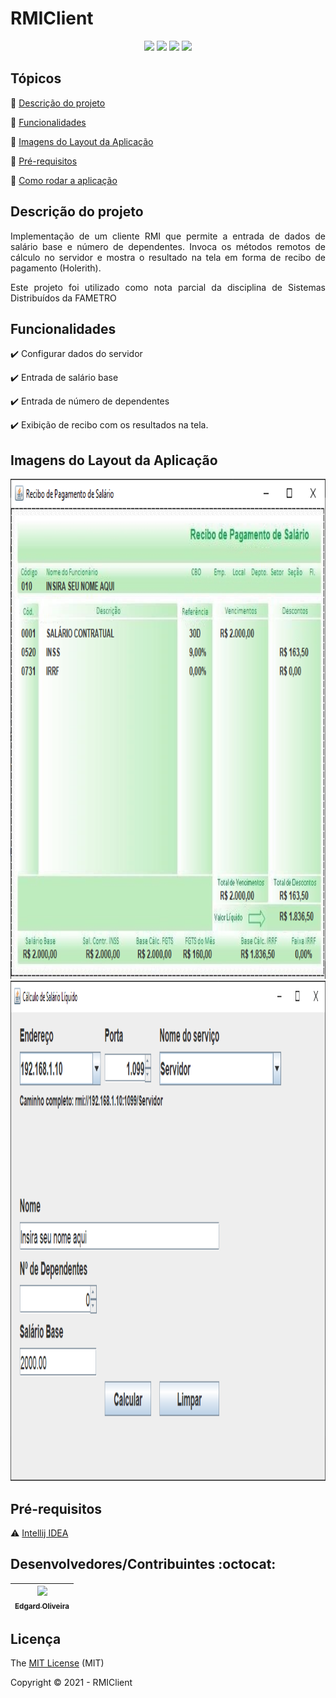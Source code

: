 <h1>RMIClient</h1> 

<p align="center">
  <img src="https://img.shields.io/static/v1?label=Intellij%20IDEA%20&message=IDE&color=green&style=for-the-badge&logo=Jetbrains"/>
  <img src="https://img.shields.io/static/v1?label=Java&message=Linguagem&color=yellow&style=for-the-badge&logo=Java"/>
  <img src="http://img.shields.io/static/v1?label=License&message=MIT&color=green&style=for-the-badge"/>
   <img src="http://img.shields.io/static/v1?label=STATUS&message=EM%20DESENVOLVIMENTO&color=RED&style=for-the-badge"/>
</p>



## Tópicos

:small_blue_diamond: [Descrição do projeto](#descrição-do-projeto)

:small_blue_diamond: [Funcionalidades](#funcionalidades)

:small_blue_diamond: [Imagens do Layout da Aplicação](#imagens-do-layout-da-aplicação)

:small_blue_diamond: [Pré-requisitos](#pré-requisitos)

:small_blue_diamond: [Como rodar a aplicação](#como-rodar-a-aplicação-arrow_forward)



## Descrição do projeto

<p align="justify">
  Implementação de um cliente RMI que permite a entrada de dados de salário base e número de dependentes.
  Invoca os métodos remotos de cálculo no servidor e mostra o resultado na tela em forma de recibo de pagamento (Holerith).
</p>
<p align="justify">
  Este projeto foi utilizado como nota parcial da disciplina de Sistemas Distribuídos da FAMETRO
</p>


## Funcionalidades

:heavy_check_mark: Configurar dados do servidor

:heavy_check_mark: Entrada de salário base

:heavy_check_mark: Entrada de número de dependentes

:heavy_check_mark: Exibição de recibo com os resultados na tela.


## Imagens do Layout da Aplicação

<img src="https://github.com/EdgardOliveira/RMIClient/blob/main/imagens/recibo.png" alt="app"  height="800" width="600">

<img src="https://github.com/EdgardOliveira/RMIClient/blob/main/imagens/entradadados.png" alt="login"  height="800" width="600">

## Pré-requisitos

:warning: [Intellij IDEA](https://www.jetbrains.com/pt-br/idea/)


## Desenvolvedores/Contribuintes :octocat:
[<img src="https://lh3.googleusercontent.com/a-/AOh14GgqWXCBdcuf8dmMMPkwbnWaCHi0P3aCM1U83rxKYWI=s96-c-rg-br100" width=115><br><sub>Edgard Oliveira</sub>](https://github.com/EdgardOliveira) |
| :---: |


## Licença

The [MIT License]() (MIT)

Copyright :copyright: 2021 - RMIClient
